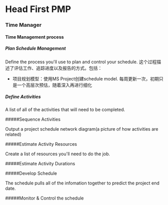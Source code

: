 # Head First PMP

### Time Manager
#### Time Management process
##### Plan Schedule Management

Define the process you'll use to plan and control your schedule.
这个过程描述了评估工作、追踪进度以及报告的方式。包括：
* 项目规划模型：使用MS Project创建schedule model. 每周更新一次，初期只是一个高层次预估，随着深入再进行细化

##### Define Activities

A list of all of the activities that will need to be completed.

#####Sequence Activities

Output a project schedule network diagram(a picture of how activities are related)

#####Estimate Activity Resources

Create a list of resources you'll need to do the job.

#####Estimate Activity Durations

#####Develop Schedule

The schedule pulls all of the infomation together to predict the project end date.

#####Monitor & Control the schedule
